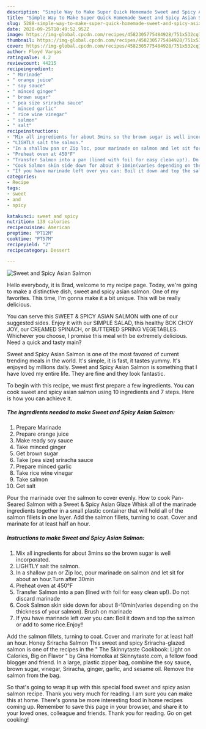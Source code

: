 ```yaml
---
description: "Simple Way to Make Super Quick Homemade Sweet and Spicy Asian Salmon"
title: "Simple Way to Make Super Quick Homemade Sweet and Spicy Asian Salmon"
slug: 5288-simple-way-to-make-super-quick-homemade-sweet-and-spicy-asian-salmon
date: 2020-09-25T10:49:52.952Z
image: https://img-global.cpcdn.com/recipes/4582305775484928/751x532cq70/sweet-and-spicy-asian-salmon-recipe-main-photo.jpg
thumbnail: https://img-global.cpcdn.com/recipes/4582305775484928/751x532cq70/sweet-and-spicy-asian-salmon-recipe-main-photo.jpg
cover: https://img-global.cpcdn.com/recipes/4582305775484928/751x532cq70/sweet-and-spicy-asian-salmon-recipe-main-photo.jpg
author: Floyd Vargas
ratingvalue: 4.2
reviewcount: 44215
recipeingredient:
- " Marinade"
- " orange juice"
- " soy sauce"
- " minced ginger"
- " brown sugar"
- " pea size sriracha sauce"
- " minced garlic"
- " rice wine vinegar"
- " salmon"
- " salt"
recipeinstructions:
- "Mix all ingredients for about 3mins so the brown sugar is well incorporated."
- "LIGHTLY salt the salmon."
- "In a shallow pan or Zip loc, pour marinade on salmon and let sit for about an hour.Turn after 30min"
- "Preheat oven at 450°F"
- "Transfer Salmon into a pan (lined with foil for easy clean up!). Do not discard marinade"
- "Cook Salmon skin side down for about 8-10min(varies depending on the thickness of your salmon). Brush on marinade"
- "If you have marinade left over you can: Boil it down and top the salmon or add to some rice.Enjoy!!"
categories:
- Recipe
tags:
- sweet
- and
- spicy

katakunci: sweet and spicy 
nutrition: 139 calories
recipecuisine: American
preptime: "PT12M"
cooktime: "PT57M"
recipeyield: "2"
recipecategory: Dessert

---
```



![Sweet and Spicy Asian Salmon](https://img-global.cpcdn.com/recipes/4582305775484928/751x532cq70/sweet-and-spicy-asian-salmon-recipe-main-photo.jpg)

Hello everybody, it is Brad, welcome to my recipe page. Today, we're going to make a distinctive dish, sweet and spicy asian salmon. One of my favorites. This time, I'm gonna make it a bit unique. This will be really delicious.

You can serve this SWEET &amp; SPICY ASIAN SALMON with one of our suggested sides. Enjoy it with our SIMPLE SALAD, this healthy BOK CHOY JOY, our CREAMED SPINACH, or BUTTERED SPRING VEGETABLES. Whichever you choose, I promise this meal with be extremely delicious. Need a quick and tasty main?

Sweet and Spicy Asian Salmon is one of the most favored of current trending meals in the world. It's simple, it is fast, it tastes yummy. It's enjoyed by millions daily. Sweet and Spicy Asian Salmon is something that I have loved my entire life. They are fine and they look fantastic.


To begin with this recipe, we must first prepare a few ingredients. You can cook sweet and spicy asian salmon using 10 ingredients and 7 steps. Here is how you can achieve it.

<!--inarticleads1-->

##### The ingredients needed to make Sweet and Spicy Asian Salmon:

1. Prepare  Marinade
1. Prepare  orange juice
1. Make ready  soy sauce
1. Take  minced ginger
1. Get  brown sugar
1. Take  (pea size) sriracha sauce
1. Prepare  minced garlic
1. Take  rice wine vinegar
1. Take  salmon
1. Get  salt


Pour the marinade over the salmon to cover evenly. How to cook Pan-Seared Salmon with a Sweet &amp; Spicy Asian Glaze Whisk all of the marinade ingredients together in a small plastic container that will hold all of the salmon fillets in one layer. Add the salmon fillets, turning to coat. Cover and marinate for at least half an hour. 

<!--inarticleads2-->

##### Instructions to make Sweet and Spicy Asian Salmon:

1. Mix all ingredients for about 3mins so the brown sugar is well incorporated.
1. LIGHTLY salt the salmon.
1. In a shallow pan or Zip loc, pour marinade on salmon and let sit for about an hour.Turn after 30min
1. Preheat oven at 450°F
1. Transfer Salmon into a pan (lined with foil for easy clean up!). Do not discard marinade
1. Cook Salmon skin side down for about 8-10min(varies depending on the thickness of your salmon). Brush on marinade
1. If you have marinade left over you can: Boil it down and top the salmon or add to some rice.Enjoy!!


Add the salmon fillets, turning to coat. Cover and marinate for at least half an hour. Honey Sriracha Salmon This sweet and spicy Sriracha-glazed salmon is one of the recipes in the &#34; The Skinnytaste Cookbook: Light on Calories, Big on Flavor &#34; by Gina Homolka at Skinnytaste.com, a fellow food blogger and friend. In a large, plastic zipper bag, combine the soy sauce, brown sugar, vinegar, Sriracha, ginger, garlic, and sesame oil. Remove the salmon from the bag. 

So that's going to wrap it up with this special food sweet and spicy asian salmon recipe. Thank you very much for reading. I am sure you can make this at home. There's gonna be more interesting food in home recipes coming up. Remember to save this page in your browser, and share it to your loved ones, colleague and friends. Thank you for reading. Go on get cooking!
